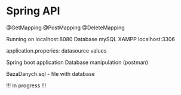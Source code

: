 # Spring API

@GetMapping
@PostMapping
@DeleteMapping

Running on localhost:8080
Database mySQL XAMPP localhost:3306

application.properies:
datasource values

Spring boot application
Database manipulation (postman)

BazaDanych.sql - file with database

!!! In progress !!!
